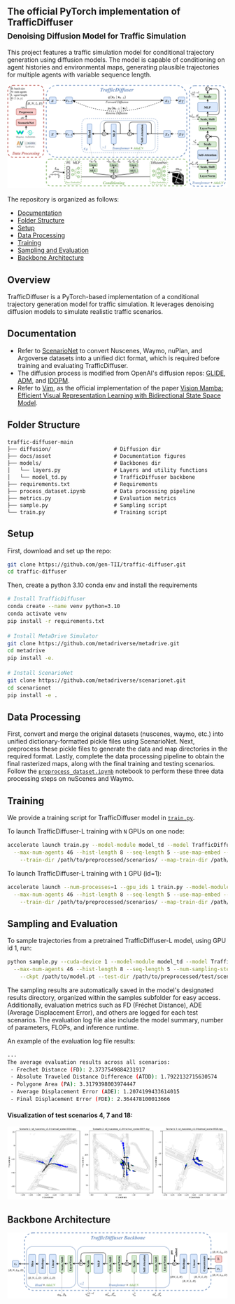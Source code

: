 ## The official PyTorch implementation of TrafficDiffuser <br><sub>Denoising Diffusion Model for Traffic Simulation</sub>
This project features a traffic simulation model for conditional trajectory generation using diffusion models. The model is capable of conditioning on agent histories and environmental maps, generating plausible trajectories for multiple agents with variable sequence length.

![TrafficDiffuser overall architecture](docs/asset/TrafficDiffuser.png)

The repository is organized as follows:
  * [Documentation](#documentation)
  * [Folder Structure](#folder-structure)
  * [Setup](#setup)
  * [Data Processing](#data-processing)
  * [Training](#training)
  * [Sampling and Evaluation](#sampling-and-evaluation)
  * [Backbone Architecture](#backbone-architecture)

## Overview
TrafficDiffuser is a PyTorch-based implementation of a conditional trajectory generation model for traffic simulation. It leverages denoising diffusion models to simulate realistic traffic scenarios. 

## Documentation
* Refer to [ScenarioNet](https://github.com/metadriverse/scenarionet) to convert Nuscenes, Waymo, nuPlan, and Argoverse datasets into a unified dict format, which is required before training and evaluating TrafficDiffuser.
* The diffusion process is modified from OpenAI's diffusion repos: [GLIDE](https://github.com/openai/glide-text2im/blob/main/glide_text2im/gaussian_diffusion.py), [ADM](https://github.com/openai/guided-diffusion/blob/main/guided_diffusion), and [IDDPM](https://github.com/openai/improved-diffusion/blob/main/improved_diffusion/gaussian_diffusion.py).
* Refer to [Vim](https://github.com/hustvl/Vim), as the official implementation of the paper [Vision Mamba: Efficient Visual Representation Learning with Bidirectional State Space Model](https://arxiv.org/abs/2401.09417).

## Folder Structure
``` 
traffic-diffuser-main
├── diffusion/                    # Diffusion dir
├── docs/asset                    # Documentation figures               
├── models/                       # Backbones dir
│   └── layers.py                 # Layers and utility functions
│   └── model_td.py               # TrafficDiffuser backbone
├── requirements.txt              # Requirements
├── process_dataset.ipynb         # Data processing pipeline
├── metrics.py                    # Evaluation metrics               
├── sample.py                     # Sampling script 
└── train.py                      # Training script
```

## Setup

First, download and set up the repo:

```bash
git clone https://github.com/gen-TII/traffic-diffuser.git
cd traffic-diffuser
```

Then, create a python 3.10 conda env and install the requirements

```bash
# Install TrafficDiffuser
conda create --name venv python=3.10
conda activate venv
pip install -r requirements.txt

# Install MetaDrive Simulator
git clone https://github.com/metadriverse/metadrive.git
cd metadrive
pip install -e.

# Install ScenarioNet
git clone https://github.com/metadriverse/scenarionet.git
cd scenarionet
pip install -e .
```

## Data Processing
First, convert and merge the original datasets (nuscenes, waymo, etc.) into unified dictionary-formatted pickle files using ScenarioNet. Next, preprocess these pickle files to generate the data and map directories in the required format. Lastly, complete the data processing pipeline to obtain the final rasterized maps, along with the final training and testing scenarios. Follow the [`preprocess_dataset.ipynb`](process_dataset.ipynb) notebook to perform these three data processing steps on nuScenes and Waymo.


## Training
We provide a training script for TrafficDiffuser model in [`train.py`](train.py).

To launch TrafficDiffuser-L training with `N` GPUs on one node:
```bash
accelerate launch train.py --model-module model_td --model TrafficDiffuser-L \
  --max-num-agents 46 --hist-length 8 --seq-length 5 --use-map-embed --use-ckpt-wrapper \
    --train-dir /path/to/preprocessed/scenarios/ --map-train-dir /path/to/maps/
```

To launch TrafficDiffuser-L training with `1` GPU (id=1):
```bash
accelerate launch --num-processes=1 --gpu_ids 1 train.py --model-module model_td --model TrafficDiffuser-L \
  --max-num-agents 46 --hist-length 8 --seq-length 5 --use-map-embed --use-ckpt-wrapper \
    --train-dir /path/to/preprocessed/scenarios/ --map-train-dir /path/to/maps/
```


## Sampling and Evaluation

To sample trajectories from a pretrained TrafficDiffuser-L model, using GPU id 1, run:
```bash
python sample.py --cuda-device 1 --model-module model_td --model TrafficDiffuser-L \
  --max-num-agents 46 --hist-length 8 --seq-length 5 --num-sampling-steps 250 --num-sampling 100 --use-map-embed \
    --ckpt /path/to/model.pt --test-dir /path/to/preprocessed/test/scenarios/ --map-test-dir /path/to/test/maps/
```

The sampling results are automatically saved in the model's designated results directory, organized within the samples subfolder for easy access. Additionally, evaluation metrics such as FD (Fréchet Distance), ADE (Average Displacement Error), and others are logged for each test scenarios. The evaluation log file alse include the model summary, number of parameters, FLOPs, and inference runtime.

An example of the evaluation log file results:
```bash
...
The average evaluation results across all scenarios:
 - Frechet Distance (FD): 2.3737549884231917
 - Absolute Traveled Distance Difference (ATDD): 1.7922132715630574
 - Polygone Area (PA): 3.3179398003974447
 - Average Displacement Error (ADE): 1.2074199433614015
 - Final Displacement Error (FDE): 2.364478100013666
```

#### Visualization of test scenarios 4, 7 and 18:
![TrafficDiffuser-L sampling results](docs/asset/Visualizations.png)


## Backbone Architecture
![TrafficDiffuser diffusion backbone](docs/asset/Backbone.png)
